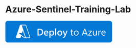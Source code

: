 # Azure-Sentinel-Training-Lab

[![Deploy To Azure](https://raw.githubusercontent.com/Azure/azure-quickstart-templates/master/1-CONTRIBUTION-GUIDE/images/deploytoazure.svg?sanitize=true)](https://portal.azure.com/#create/Microsoft.Template/uri/https://raw.githubusercontent.com/0ccupi3R/Azure-Sentinel-Training-Lab/refs/heads/main/mainTemplate.json/createUIDefinitionUri/https://raw.githubusercontent.com/0ccupi3R/Azure-Sentinel-Training-Lab/refs/heads/main/createUiDefinition.json)

